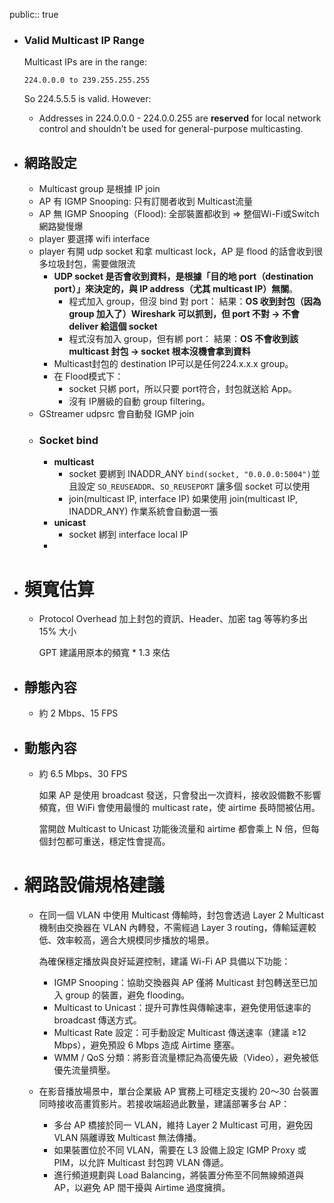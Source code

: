 public:: true

- ### **Valid Multicast IP Range**
  
  Multicast IPs are in the range:
  
  ```
  224.0.0.0 to 239.255.255.255
  ```
  
  So 224.5.5.5 is valid. However:
	- Addresses in 224.0.0.0 - 224.0.0.255 are **reserved** for local network control and shouldn’t be used for general-purpose multicasting.
- ## 網路設定
	- Multicast group 是根據 IP join
	- AP 有 IGMP Snooping: 只有訂閱者收到 Multicast流量
	- AP 無 IGMP Snooping（Flood): 全部裝置都收到 => 整個Wi-Fi或Switch網路變慢爆
	- player 要選擇 wifi interface
	- player 有開 udp socket 和拿 multicast lock，AP 是 flood 的話會收到很多垃圾封包，需要做限流
		- **UDP socket 是否會收到資料，是根據「目的地 port（destination port）」來決定的，與 IP address（尤其 multicast IP）無關**。
			- 程式加入 group，但沒 bind 對 port：
			  結果：**OS 收到封包（因為 group 加入了）Wireshark 可以抓到，但 port 不對 → 不會 deliver 給這個 socket**
			- 程式沒有加入 group，但有綁 port：
			  結果：**OS 不會收到該 multicast 封包 → socket 根本沒機會拿到資料**
		- Multicast封包的 destination IP可以是任何224.x.x.x group。
		- 在 Flood模式下：
			- socket 只綁 port，所以只要 port符合，封包就送給 App。
			- 沒有 IP層級的自動 group filtering。
	- GStreamer udpsrc 會自動發 IGMP join
	- ### Socket bind
		- **multicast**
			- socket 要綁到 INADDR_ANY `bind(socket, "0.0.0.0:5004")`並且設定 `SO_REUSEADDR`、`SO_REUSEPORT` 讓多個 socket 可以使用
			- join(multicast IP, interface IP) 如果使用 join(multicast IP, INADDR_ANY) 作業系統會自動選一張
		- **unicast**
			- socket 綁到 interface local IP
		-
- # 頻寬估算
	- Protocol Overhead 加上封包的資訊、Header、加密 tag 等等約多出 15% 大小
	  
	  GPT 建議用原本的頻寬 * 1.3 來估
- ## 靜態內容
	- 約 2 Mbps、15 FPS
- ## 動態內容
	- 約 6.5 Mbps、30 FPS
	  
	  如果 AP 是使用 broadcast 發送，只會發出一次資料，接收設備數不影響頻寬，但 WiFi 會使用最慢的 multicast rate，使 airtime 長時間被佔用。
	  
	  當開啟 Multicast to Unicast 功能後流量和 airtime 都會乘上 N 倍，但每個封包都可重送，穩定性會提高。
- # 網路設備規格建議
	- 在同一個 VLAN 中使用 Multicast 傳輸時，封包會透過 Layer 2 Multicast 機制由交換器在 VLAN 內轉發，不需經過 Layer 3 routing，傳輸延遲較低、效率較高，適合大規模同步播放的場景。
	  
	  為確保穩定播放與良好延遲控制，建議 Wi-Fi AP 具備以下功能：
		- IGMP Snooping：協助交換器與 AP 僅將 Multicast 封包轉送至已加入 group 的裝置，避免 flooding。
		- Multicast to Unicast：提升可靠性與傳輸速率，避免使用低速率的 broadcast 傳送方式。
		- Multicast Rate 設定：可手動設定 Multicast 傳送速率（建議 ≥12 Mbps），避免預設 6 Mbps 造成 Airtime 壅塞。
		- WMM / QoS 分類：將影音流量標記為高優先級（Video），避免被低優先流量擠壓。
	- 在影音播放場景中，單台企業級 AP 實務上可穩定支援約 20～30 台裝置同時接收高畫質影片。若接收端超過此數量，建議部署多台 AP：
		- 多台 AP 橋接於同一 VLAN，維持 Layer 2 Multicast 可用，避免因 VLAN 隔離導致 Multicast 無法傳播。
		- 如果裝置位於不同 VLAN，需要在 L3 設備上設定 IGMP Proxy 或 PIM，以允許 Multicast 封包跨 VLAN 傳遞。
		- 進行頻道規劃與 Load Balancing，將裝置分佈至不同無線頻道與 AP，以避免 AP 間干擾與 Airtime 過度擁擠。